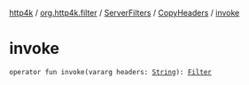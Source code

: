 [http4k](../../../index.md) / [org.http4k.filter](../../index.md) / [ServerFilters](../index.md) / [CopyHeaders](index.md) / [invoke](./invoke.md)

# invoke

`operator fun invoke(vararg headers: `[`String`](https://kotlinlang.org/api/latest/jvm/stdlib/kotlin/-string/index.html)`): `[`Filter`](../../../org.http4k.core/-filter.md)
